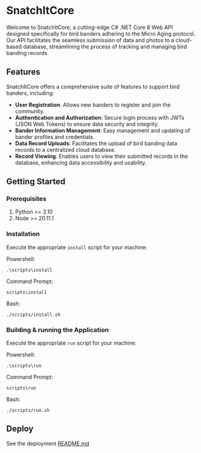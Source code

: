 
# SnatchItCore

Welcome to SnatchItCore, a cutting-edge C# .NET Core 8 Web API designed specifically for bird banders adhering to the Micro Aging protocol. Our API facilitates the seamless submission of data and photos to a cloud-based database, streamlining the process of tracking and managing bird banding records.

## Features

SnatchItCore offers a comprehensive suite of features to support bird banders, including:

- **User Registration**: Allows new banders to register and join the community.
- **Authentication and Authorization**: Secure login process with JWTs (JSON Web Tokens) to ensure data security and integrity.
- **Bander Information Management**: Easy management and updating of bander profiles and credentials.
- **Data Record Uploads**: Facilitates the upload of bird banding data records to a centralized cloud database.
- **Record Viewing**: Enables users to view their submitted records in the database, enhancing data accessibility and usability.

## Getting Started

### Prerequisites

1. Python >= 3.10
1. Node >= 20.11.1

### Installation

Execute the appropriate `install` script for your machine:

Powershell:

```shell
.\scripts\install
```

Command Prompt:

```shell
scripts\install
```

Bash:

```shell
./scripts/install.sh
```

### Building & running the Application

Execute the appropriate `run` script for your machine:

Powershell:

```shell
.\scripts\run
```

Command Prompt:

```shell
scripts\run
```

Bash:

```shell
./scripts/run.sh
```

## Deploy

See the deployment [README.md](./deploy/README.md)
